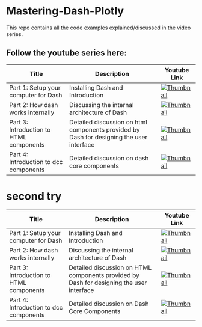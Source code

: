 # Mastering-Dash-Plotly
This repo contains all the code examples explained/discussed in the  video series.

## Follow the youtube series here: 

| Title | Description | Youtube Link | 
|-------------|-------------------|------------|
| Part 1:  Setup your computer for Dash | Installing Dash and Introduction | [![Thumbnail](https://img.youtube.com/vi/BdguytVmQsY/default.jpg)](https://www.youtube.com/watch?v=BdguytVmQsY) |
| Part 2:  How dash works internally | Discussing the internal architecture of Dash | [![Thumbnail](https://img.youtube.com/vi/7FwM_nVW8iw/default.jpg)](https://www.youtube.com/watch?v=7FwM_nVW8iw) |
| Part 3:  Introduction to HTML components | Detailed discussion on html components provided by Dash for designing the user interface | [![Thumbnail](https://img.youtube.com/vi/LlaCvVvACws/default.jpg)](https://www.youtube.com/watch?v=LlaCvVvACws) |
| Part 4:  Introduction to dcc components | Detailed discussion on dash core components | [![Thumbnail](https://img.youtube.com/vi/1eI_Sff-3rA/default.jpg)](https://www.youtube.com/watch?v=1eI_Sff-3rA) |


# second try
| Title | Description | Youtube Link | 
|-------------|-------------------|------------|
| Part 1: Setup your computer for Dash | Installing Dash and Introduction | <a href="https://www.youtube.com/watch?v=BdguytVmQsY" target="_blank"><img src="https://img.youtube.com/vi/BdguytVmQsY/default.jpg" alt="Thumbnail"></a> |
| Part 2: How dash works internally | Discussing the internal architecture of Dash | <a href="https://www.youtube.com/watch?v=7FwM_nVW8iw" target="_blank"><img src="https://img.youtube.com/vi/7FwM_nVW8iw/default.jpg" alt="Thumbnail"></a> |
| Part 3: Introduction to HTML components | Detailed discussion on HTML components provided by Dash for designing the user interface | <a href="https://www.youtube.com/watch?v=LlaCvVvACws" target="_blank"><img src="https://img.youtube.com/vi/LlaCvVvACws/default.jpg" alt="Thumbnail"></a> |
| Part 4: Introduction to dcc components | Detailed discussion on Dash Core Components | <a href="https://www.youtube.com/watch?v=1eI_Sff-3rA" target="_blank"><img src="https://img.youtube.com/vi/1eI_Sff-3rA/default.jpg" alt="Thumbnail"></a> |














